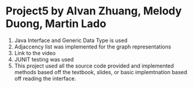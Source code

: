 # Project5 by Alvan Zhuang, Melody Duong, Martin Lado
1. Java Interface and Generic Data Type is used
2. Adjaccency list was implemented for the graph representations
3. Link to the video
4. JUNIT testing was used
5. This project used all the source code provided and implemented methods based off the textbook, slides, or basic implemtnation based off reading the interface.